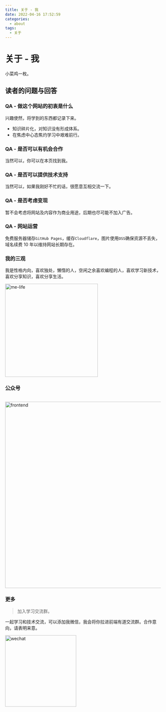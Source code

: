 ```yaml
---
title: 关于 - 我
date: 2022-04-16 17:52:59
categories: 
  - about
tags: 
  - 关于
---
```


# 关于 - 我

小菜鸡一枚。

## 读者的问题与回答

### QA - 做这个网站的初衷是什么

兴趣使然，将学到的东西都记录下来。

- 知识碎片化，对知识没有形成体系。
- 在焦虑中心态焦灼学习中艰难前行。

### QA - 是否可以有机会合作

当然可以，你可以在本页找到我。

### QA - 是否可以提供技术支持

当然可以，如果我刚好不忙的话，很愿意互相交流一下。

### QA - 是否考虑变现

暂不会考虑将网站及内容作为商业用途，后期也尽可能不加入广告。

### QA - 网站运营

免费服务器储存`GitHub Pages`，缓存`Cloudflare`，图片使用`OSS`确保资源不丢失，域名续费 10 年以维持网站长期存在。

### 我的三观

我是性格内向，喜欢独处，懒惰的人，空闲之余喜欢编程的人，喜欢学习新技术，喜欢分享知识，喜欢分享生活。

<img src="https://feyoudao.oss-cn-hongkong.aliyuncs.com/mweb/me-life.png" width="300" alt="me-life" />

### 公众号

<br />
<img class="no-zoom" src="https://feyoudao.oss-cn-hongkong.aliyuncs.com/site/frontend.png" width = "600" alt="frontend" />

### 更多

> 加入学习交流群。

一起学习和技术交流，可以添加我微信，我会将你拉进前端有道交流群。合作意向，请表明来意。

<img class="no-zoom" src="https://feyoudao.oss-cn-hongkong.aliyuncs.com/site/wechat.jpeg" width = "230" alt="wechat" />
